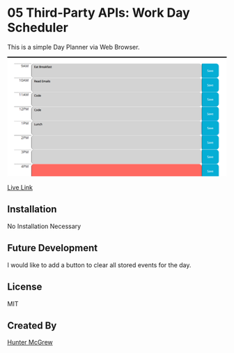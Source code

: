 # 05 Third-Party APIs: Work Day Scheduler

This is a simple Day Planner via Web Browser. 

![image](https://github.com/HunterMcGrew/05-HW-Work-Day-Scheduler/blob/main/work_day_scheduler.PNG?raw=true)

[Live Link](https://huntermcgrew.github.io/05-HW-Work-Day-Scheduler/)

## Installation

No Installation Necessary

## Future Development

I would like to add a button to clear all stored events for the day. 

## License

MIT

## Created By

[Hunter McGrew](https://github.com/HunterMcGrew)